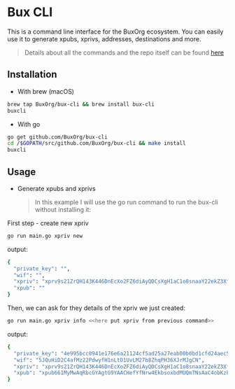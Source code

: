 # Bux CLI

This is a command line interface for the BuxOrg ecosystem. You can easily use it to generate xpubs, xprivs, addresses, destinations and more.

> Details about all the commands and the repo itself can be found [here](https://github.com/BuxOrg/bux-cli)

## Installation
* With brew (macOS)
```bash
brew tap BuxOrg/bux-cli && brew install bux-cli
buxcli
```
* With go
```bash
go get github.com/BuxOrg/bux-cli
cd /$GOPATH/src/github.com/BuxOrg/bux-cli && make install
buxcli
```

## Usage
* Generate xpubs and xprivs
  > In this example I will use the go run command to run the bux-cli without installing it:

First step - create new xpriv
```bash
go run main.go xpriv new
```
output:
```bash
{
  "private_key": "",
  "wif": "",
  "xpriv": "xprv9s21ZrQH143K446DnEcXo2FZ6diAyQDCsXgH1aC1o8snaaY22ekZ3XfuXE1YgRJfU7MopKVMHwVwtdry1absLwdZGurHakZpPTf5FAa8LyN",
  "xpub": ""
}
```

Then, we can ask for they details of the xpriv we just created:
```bash
go run main.go xpriv info <<here put xpriv from previous command>>
```

output:
```bash
{
  "private_key": "4e995bcc0941e176e6a21124cf5ad25a27eab00b0bd1cfd24aec596bb465c34d",
  "wif": "5JQuHiD2C4afMz22PdwyfH1nLtD1UvLM27b8ZhqPH36XJrMJgCN",
  "xpriv": "xprv9s21ZrQH143K446DnEcXo2FZ6diAyQDCsXgH1aC1o8snaaY22ekZ3XfuXE1YgRJfU7MopKVMHwVwtdry1absLwdZGurHakZpPTf5FAa8LyN",
  "xpub": "xpub661MyMwAqRbcGYAgtG9YAACHefYfNrw4EkbsoxbdMUQmTNsAaC4obKzPNWzukeH6Vd2PnCzmdt15NsLV2vYketWzntsMpfChoYGvKZrPFfi"
}
```
